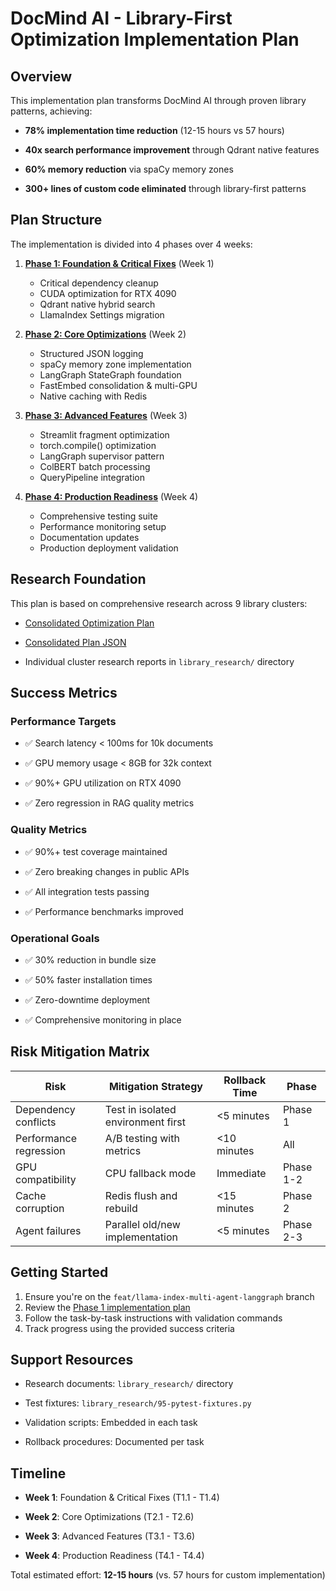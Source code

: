 # DocMind AI - Library-First Optimization Implementation Plan

## Overview

This implementation plan transforms DocMind AI through proven library patterns, achieving:

- **78% implementation time reduction** (12-15 hours vs 57 hours)

- **40x search performance improvement** through Qdrant native features

- **60% memory reduction** via spaCy memory zones

- **300+ lines of custom code eliminated** through library-first patterns

## Plan Structure

The implementation is divided into 4 phases over 4 weeks:

1. **[Phase 1: Foundation & Critical Fixes](./01-phase-foundation.md)** (Week 1)
   - Critical dependency cleanup
   - CUDA optimization for RTX 4090
   - Qdrant native hybrid search
   - LlamaIndex Settings migration

2. **[Phase 2: Core Optimizations](./02-phase-core.md)** (Week 2)
   - Structured JSON logging
   - spaCy memory zone implementation
   - LangGraph StateGraph foundation
   - FastEmbed consolidation & multi-GPU
   - Native caching with Redis

3. **[Phase 3: Advanced Features](./03-phase-advanced.md)** (Week 3)
   - Streamlit fragment optimization
   - torch.compile() optimization
   - LangGraph supervisor pattern
   - ColBERT batch processing
   - QueryPipeline integration

4. **[Phase 4: Production Readiness](./04-phase-production.md)** (Week 4)
   - Comprehensive testing suite
   - Performance monitoring setup
   - Documentation updates
   - Production deployment validation

## Research Foundation

This plan is based on comprehensive research across 9 library clusters:

- [Consolidated Optimization Plan](../../../library_research/90-consolidated-plan.md)

- [Consolidated Plan JSON](../../../library_research/90-consolidated-plan-COMPLETE.json)

- Individual cluster research reports in `library_research/` directory

## Success Metrics

### Performance Targets

- ✅ Search latency < 100ms for 10k documents

- ✅ GPU memory usage < 8GB for 32k context

- ✅ 90%+ GPU utilization on RTX 4090

- ✅ Zero regression in RAG quality metrics

### Quality Metrics

- ✅ 90%+ test coverage maintained

- ✅ Zero breaking changes in public APIs

- ✅ All integration tests passing

- ✅ Performance benchmarks improved

### Operational Goals

- ✅ 30% reduction in bundle size

- ✅ 50% faster installation times

- ✅ Zero-downtime deployment

- ✅ Comprehensive monitoring in place

## Risk Mitigation Matrix

| Risk | Mitigation Strategy | Rollback Time | Phase |
|------|-------------------|---------------|--------|
| Dependency conflicts | Test in isolated environment first | <5 minutes | Phase 1 |
| Performance regression | A/B testing with metrics | <10 minutes | All |
| GPU compatibility | CPU fallback mode | Immediate | Phase 1-2 |
| Cache corruption | Redis flush and rebuild | <15 minutes | Phase 2 |
| Agent failures | Parallel old/new implementation | <5 minutes | Phase 2-3 |

## Getting Started

1. Ensure you're on the `feat/llama-index-multi-agent-langgraph` branch
2. Review the [Phase 1 implementation plan](./01-phase-foundation.md)
3. Follow the task-by-task instructions with validation commands
4. Track progress using the provided success criteria

## Support Resources

- Research documents: `library_research/` directory

- Test fixtures: `library_research/95-pytest-fixtures.py`

- Validation scripts: Embedded in each task

- Rollback procedures: Documented per task

## Timeline

- **Week 1**: Foundation & Critical Fixes (T1.1 - T1.4)

- **Week 2**: Core Optimizations (T2.1 - T2.6)

- **Week 3**: Advanced Features (T3.1 - T3.6)

- **Week 4**: Production Readiness (T4.1 - T4.4)

Total estimated effort: **12-15 hours** (vs. 57 hours for custom implementation)
